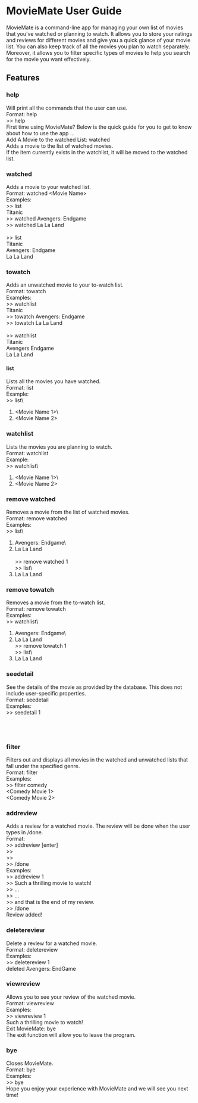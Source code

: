 # MovieMate User Guide
MovieMate is a command-line app for managing your own list of movies that you’ve watched or planning to watch. It allows you to store your ratings and reviews for different movies and give you a quick glance of your movie list. You can also keep track of all the movies you plan to watch separately. Moreover, it allows you to filter specific types of movies to help you search for the movie you want effectively.

## Features
### help
Will print all the commands that the user can use.\
Format: help\
\>> help\
First time using MovieMate? Below is the quick guide for you to get to know about how to use the app ...\
Add A Movie to the watched List: watched\
Adds a movie to the list of watched movies.\
If the item currently exists in the watchlist, it will be moved to the watched list.

### watched
Adds a movie to your watched list.\
Format: watched \<Movie Name\>\
Examples:\
\>> list\
Titanic\
\>> watched Avengers: Endgame\
\>> watched La La Land\
 \
\>> list\
Titanic\
Avengers: Endgame\
La La Land

### towatch
Adds an unwatched movie to your to-watch list.\
Format: towatch <movie name>\
Examples:\
\>> watchlist\
Titanic\
\>> towatch Avengers: Endgame\
\>> towatch La La Land\
 \
\>> watchlist\
Titanic\
Avengers Endgame\
La La Land

#### list
Lists all the movies you have watched.\
Format: list\
Example:\
\>> list\
1. <Movie Name 1>\
2. <Movie Name 2>

### watchlist
Lists the movies you are planning to watch.\
Format: watchlist\
Example:\
\>> watchlist\
1. <Movie Name 1>\
2. <Movie Name 2>

### remove watched
Removes a movie from the list of watched movies.\
Format: remove watched <Movie Index>\
Examples:\
\>> list\
1. Avengers: Endgame\
2. La La Land\
 \
\>> remove watched 1\
\>> list\
1. La La Land

### remove towatch
Removes a movie from the to-watch list.\
Format: remove towatch <Movie Index>\
Examples:\
\>> watchlist\
1. Avengers: Endgame\
2. La La Land
 \
\>> remove towatch 1\
\>> list\
1. La La Land

### seedetail
See the details of the movie as provided by the database. This does not include user-specific properties.\
Format: seedetail <Movie Index>\
Examples:\
\>> seedetail 1\
<length>\
<release date>\
<genre>\
<description of movie>

### filter
Filters out and displays all movies in the watched and unwatched lists that fall under the specified genre.\
Format: filter <Genre>\
Examples:\
\>> filter comedy\
<Comedy Movie 1>\
<Comedy Movie 2>

### addreview
Adds a review for a watched movie. The review will be done when the user types in /done.\
Format:\
\>> addreview <Movie Index> [enter]\
\>> <your review>\
\>> <your review>\
\>> /done\
Examples:\
\>> addreview 1\
\>> Such a thrilling movie to watch!\
\>> ...\
\>> ...\
\>> and that is the end of my review.\
\>> /done\
Review added!

### deletereview
Delete a review for a watched movie.\
Format: deletereview <Movie Index>\
Examples:\
\>> deletereview 1\
deleted Avengers: EndGame

### viewreview
Allows you to see your review of the watched movie.\
Format: viewreview <Movie Index>\
Examples:\
\>> viewreview 1\
Such a thrilling movie to watch!\
Exit MovieMate: bye\
The exit function will allow you to leave the program.

### bye
Closes MovieMate.\
Format: bye\
Examples:\
\>> bye\
Hope you enjoy your experience with MovieMate and we will see you next time!

